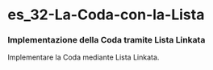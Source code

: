 # es_32-La-Coda-con-la-Lista
### Implementazione della Coda tramite Lista Linkata

Implementare la Coda mediante Lista Linkata.
